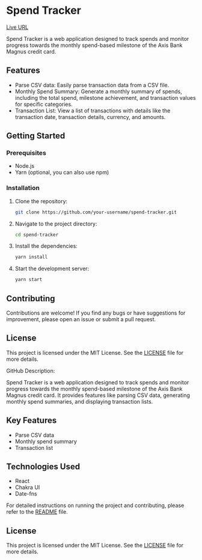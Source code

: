 # Spend Tracker

[Live URL](https://magnus.aman.fyi)

Spend Tracker is a web application designed to track spends and monitor progress towards the monthly spend-based milestone of the Axis Bank Magnus credit card.


## Features

- Parse CSV data: Easily parse transaction data from a CSV file.
- Monthly Spend Summary: Generate a monthly summary of spends, including the total spend, milestone achievement, and transaction values for specific categories.
- Transaction List: View a list of transactions with details like the transaction date, transaction details, currency, and amounts.

## Getting Started

### Prerequisites

- Node.js
- Yarn (optional, you can also use npm)

### Installation

1. Clone the repository:

   ```bash
   git clone https://github.com/your-username/spend-tracker.git
   ```

2. Navigate to the project directory:

   ```bash
   cd spend-tracker
   ```

3. Install the dependencies:

   ```bash
   yarn install
   ```

4. Start the development server:

   ```bash
   yarn start
   ```


## Contributing

Contributions are welcome! If you find any bugs or have suggestions for improvement, please open an issue or submit a pull request.

## License

This project is licensed under the MIT License. See the [LICENSE](LICENSE) file for more details.


GitHub Description:


Spend Tracker is a web application designed to track spends and monitor progress towards the monthly spend-based milestone of the Axis Bank Magnus credit card. It provides features like parsing CSV data, generating monthly spend summaries, and displaying transaction lists.

## Key Features

- Parse CSV data
- Monthly spend summary
- Transaction list

## Technologies Used

- React
- Chakra UI
- Date-fns

For detailed instructions on running the project and contributing, please refer to the [README](README.md) file.

## License

This project is licensed under the MIT License. See the [LICENSE](LICENSE) file for more details.
